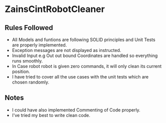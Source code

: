 # ZainsCintRobotCleaner

## Rules Followed
* All Models and funtions are following SOLID principles and Unit Tests are properly implemented. 
* Exception messages are not displayed as instructed.
* Invalid Input e.g Out out bound Coordinates are handled so everything runs smoothly.
* In Case robot robot is given zero commands, it will only clean its current position.
* I have tried to cover all the use cases with the unit tests which are chosen randomly. 

## Notes
* I could have also implemented Commenting of Code properly.
* I've tried my best to write clean code. 
